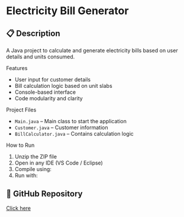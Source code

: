 # Electricity Bill Generator

## 📋 Description
A Java project to calculate and generate electricity bills based on user details and units consumed.

 Features
- User input for customer details
- Bill calculation logic based on unit slabs
- Console-based interface
- Code modularity and clarity

 Project Files
- `Main.java` – Main class to start the application
- `Customer.java` – Customer information
- `BillCalculator.java` – Contains calculation logic

 How to Run
1. Unzip the ZIP file
2. Open in any IDE (VS Code / Eclipse)
3. Compile using:
4. Run with:

## 🔗 GitHub Repository
[Click here](https://github.com/Ashutosh2005687/-ElectricityBillGenerator)

